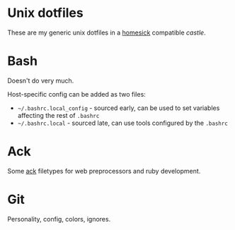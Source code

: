 # Unix dotfiles

These are my generic unix dotfiles in a [homesick][1] compatible *castle*.

[1]: https://github.com/technicalpickles/homesick

# Bash

Doesn't do very much.

Host-specific config can be added as two files:

- `~/.bashrc.local_config` - sourced early, can be used to set variables affecting the rest of `.bashrc`
- `~/.bashrc.local` - sourced late, can use tools configured by the `.bashrc`

# Ack

Some [ack][] filetypes for web preprocessors and ruby development.

[ack]: http://beyondgrep.com/

# Git

Personality, config, colors, ignores.
